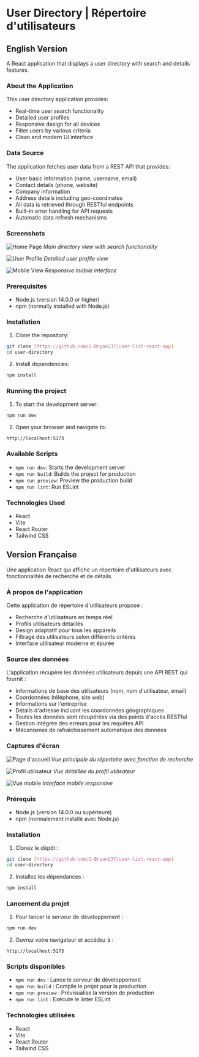 # User Directory | Répertoire d'utilisateurs

## English Version

A React application that displays a user directory with search and details features.

### About the Application

This user directory application provides:
- Real-time user search functionality
- Detailed user profiles
- Responsive design for all devices
- Filter users by various criteria
- Clean and modern UI interface

### Data Source

The application fetches user data from a REST API that provides:
- User basic information (name, username, email)
- Contact details (phone, website)
- Company information
- Address details including geo-coordinates
- All data is retrieved through RESTful endpoints
- Built-in error handling for API requests
- Automatic data refresh mechanisms

### Screenshots

![Home Page](src/screenshots/home.png)
*Main directory view with search functionality*

![User Profile](src/screenshots/profile.png)
*Detailed user profile view*

![Mobile View](src/screenshots/mobile.png)
*Responsive mobile interface*

### Prerequisites

- Node.js (version 14.0.0 or higher)
- npm (normally installed with Node.js)

### Installation

1. Clone the repository:
```bash
git clone [https://github.com/G-Bryan237/user-list-react-app]
cd user-directory
```

2. Install dependencies:
```bash
npm install
```

### Running the project

1. To start the development server:
```bash
npm run dev
```

2. Open your browser and navigate to:
```
http://localhost:5173
```

### Available Scripts

- `npm run dev`: Starts the development server
- `npm run build`: Builds the project for production
- `npm run preview`: Preview the production build
- `npm run lint`: Run ESLint

### Technologies Used

- React
- Vite
- React Router
- Tailwind CSS

## Version Française

Une application React qui affiche un répertoire d'utilisateurs avec fonctionnalités de recherche et de détails.

### À propos de l'application

Cette application de répertoire d'utilisateurs propose :
- Recherche d'utilisateurs en temps réel
- Profils utilisateurs détaillés
- Design adaptatif pour tous les appareils
- Filtrage des utilisateurs selon différents critères
- Interface utilisateur moderne et épurée

### Source des données

L'application récupère les données utilisateurs depuis une API REST qui fournit :
- Informations de base des utilisateurs (nom, nom d'utilisateur, email)
- Coordonnées (téléphone, site web)
- Informations sur l'entreprise
- Détails d'adresse incluant les coordonnées géographiques
- Toutes les données sont récupérées via des points d'accès RESTful
- Gestion intégrée des erreurs pour les requêtes API
- Mécanismes de rafraîchissement automatique des données

### Captures d'écran

![Page d'accueil](src/screenshots/home.png)
*Vue principale du répertoire avec fonction de recherche*

![Profil utilisateur](src/screenshots/profile.png)
*Vue détaillée du profil utilisateur*

![Vue mobile](src/screenshots/mobile.png)
*Interface mobile responsive*

### Prérequis

- Node.js (version 14.0.0 ou supérieure)
- npm (normalement installé avec Node.js)

### Installation

1. Clonez le dépôt :
```bash
git clone [https://github.com/G-Bryan237/user-list-react-app]
cd user-directory
```

2. Installez les dépendances :
```bash
npm install
```

### Lancement du projet

1. Pour lancer le serveur de développement :
```bash
npm run dev
```

2. Ouvrez votre navigateur et accédez à :
```
http://localhost:5173
```

### Scripts disponibles

- `npm run dev` : Lance le serveur de développement
- `npm run build` : Compile le projet pour la production
- `npm run preview` : Prévisualise la version de production
- `npm run lint` : Exécute le linter ESLint

### Technologies utilisées

- React
- Vite
- React Router
- Tailwind CSS
